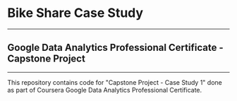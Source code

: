 # Bike Share Case Study
----
## Google Data Analytics Professional Certificate - Capstone Project
---
This repository contains code for "Capstone Project - Case Study 1" done as part of Coursera Google Data Analytics Professional Certificate.

